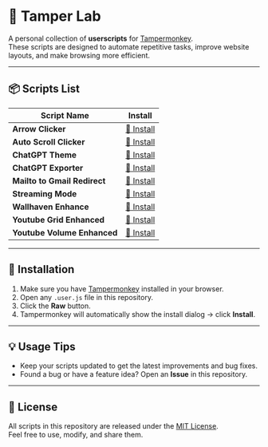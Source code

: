 # 🐒 Tamper Lab

A personal collection of **userscripts** for [Tampermonkey](https://www.tampermonkey.net/).  
These scripts are designed to automate repetitive tasks, improve website layouts, and make browsing more efficient.

---

## 📦 Scripts List

| Script Name                  | Install                                                                                            |
| ---------------------------- | -------------------------------------------------------------------------------------------------- |
| **Arrow Clicker**            | [🔗 Install](https://github.com/Ryas-Yusenda/tamper-kit/raw/main/arrow-clicker)                    |
| **Auto Scroll Clicker**      | [🔗 Install](https://github.com/Ryas-Yusenda/tamper-kit/raw/main/auto-scroll-clicker)              |
| **ChatGPT Theme**            | [🔗 Install](https://github.com/Ryas-Yusenda/tamper-kit/raw/main/chat-gpt-theme.user.js)           |
| **ChatGPT Exporter**         | [🔗 Install](https://update.greasyfork.org/scripts/456055/ChatGPT%20Exporter.user.js)              |
| **Mailto to Gmail Redirect** | [🔗 Install](https://github.com/Ryas-Yusenda/tamper-kit/raw/main/mailto-to-gmail-redirect.user.js) |
| **Streaming Mode**           | [🔗 Install](https://github.com/Ryas-Yusenda/tamper-kit/raw/main/streaming-mode)                   |
| **Wallhaven Enhance**        | [🔗 Install](https://github.com/Ryas-Yusenda/tamper-kit/raw/main/wallhaven-enhance.user.js)        |
| **Youtube Grid Enhanced**    | [🔗 Install](https://github.com/Ryas-Yusenda/tamper-kit/raw/main/youtube-grid-enhanced.user.js)    |
| **Youtube Volume Enhanced**  | [🔗 Install](https://github.com/Ryas-Yusenda/tamper-kit/raw/main/youtube-volume-enhanced.user.js)  |

---

## 🚀 Installation

1. Make sure you have [Tampermonkey](https://www.tampermonkey.net/) installed in your browser.
2. Open any `.user.js` file in this repository.
3. Click the **Raw** button.
4. Tampermonkey will automatically show the install dialog → click **Install**.

---

## 💡 Usage Tips

- Keep your scripts updated to get the latest improvements and bug fixes.
- Found a bug or have a feature idea? Open an **Issue** in this repository.

---

## 📜 License

All scripts in this repository are released under the [MIT License](LICENSE).  
Feel free to use, modify, and share them.

